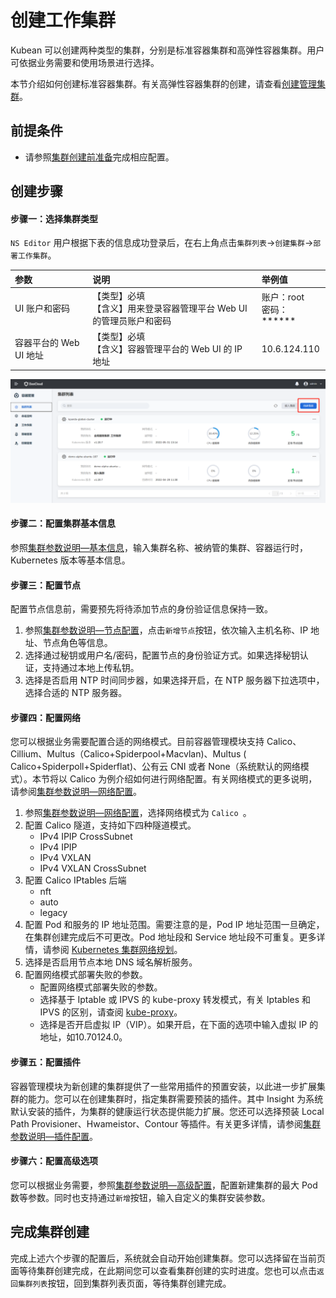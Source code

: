# 创建工作集群

Kubean 可以创建两种类型的集群，分别是标准容器集群和高弹性容器集群。用户可依据业务需要和使用场景进行选择。

本节介绍如何创建标准容器集群。有关高弹性容器集群的创建，请查看[创建管理集群](./create-control-cluster.md)。

## 前提条件

- 请参照[集群创建前准备](/02install/checkbefore.html)完成相应配置。

## 创建步骤

#### 步骤一：选择集群类型

`NS Editor` 用户根据下表的信息成功登录后，在右上角点击`集群列表`->`创建集群`->`部署工作集群`。

| 参数                   | 说明                                                         | 举例值                       |
| :--------------------- | :----------------------------------------------------------- | :--------------------------- |
| UI 账户和密码          | 【类型】必填<br />【含义】用来登录容器管理平台 Web UI 的管理员账户和密码 | 账户：root<br />密码：****** |
| 容器平台的 Web UI 地址 | 【类型】必填<br />【含义】容器管理平台的 Web UI 的 IP 地址   | 10.6.124.110                 |

![选择集群类型](imgs\create-cluster.png)

#### 步骤二：配置集群基本信息

参照[集群参数说明—基本信息](./description#基本信息)，输入集群名称、被纳管的集群、容器运行时，Kubernetes 版本等基本信息。

#### 步骤三：配置节点

配置节点信息前，需要预先将待添加节点的身份验证信息保持一致。

1. 参照[集群参数说明—节点配置](./description#节点配置)，点击`新增节点`按钮，依次输入主机名称、IP 地址、节点角色等信息。
2. 选择通过秘钥或用户名/密码，配置节点的身份验证方式。如果选择秘钥认证，支持通过本地上传私钥。
3. 选择是否启用 NTP 时间同步器，如果选择开启，在 NTP 服务器下拉选项中，选择合适的 NTP 服务器。

#### 步骤四：配置网络

您可以根据业务需要配置合适的网络模式。目前容器管理模块支持 Calico、Cillium、Multus（Calico+Spiderpool+Macvlan)、Multus ( Calico+Spiderpoll+Spiderflat)、公有云 CNI 或者 None（系统默认的网络模式）。本节将以 Calico 为例介绍如何进行网络配置。有关网络模式的更多说明，请参阅[集群参数说明—网络配置](./description#网络配置)。

1. 参照[集群参数说明—网络配置](./description#网络配置)，选择网络模式为 `Calico `。
2. 配置 Calico 隧道，支持如下四种隧道模式。
   - IPv4 IPIP CrossSubnet
   - IPv4 IPIP
   - IPv4 VXLAN
   - IPv4 VXLAN CrossSubnet
3. 配置 Calico IPtables 后端
   -  nft
   -  auto
   -  legacy
4. 配置 Pod 和服务的 IP 地址范围。需要注意的是，Pod IP 地址范围一旦确定，在集群创建完成后不可更改。Pod 地址段和 Service 地址段不可重复。更多详情，请参阅 [Kubernetes 集群网络规划](#)。
5. 选择是否启用节点本地 DNS 域名解析服务。
6. 配置网络模式部署失败的参数。
   - 配置网络模式部署失败的参数。
   - 选择基于 Iptable 或 IPVS 的 kube-proxy 转发模式，有关 Iptables 和 IPVS 的区别，请查阅 [kube-proxy](https://kubernetes.io/docs/reference/command-line-tools-reference/kube-proxy/)。
   - 选择是否开启虚拟 IP（VIP）。如果开启，在下面的选项中输入虚拟 IP 的地址，如10.70124.0。

#### 步骤五：配置插件

容器管理模块为新创建的集群提供了一些常用插件的预置安装，以此进一步扩展集群的能力。您可以在创建集群时，指定集群需要预装的插件。其中 Insight 为系统默认安装的插件，为集群的健康运行状态提供能力扩展。您还可以选择预装 Local Path Provisioner、Hwameistor、Contour 等插件。有关更多详情，请参阅[集群参数说明—插件配置](./description#插件配置)。

#### 步骤六：配置高级选项

您可以根据业务需要，参照[集群参数说明—高级配置](./description#高级配置)，配置新建集群的最大 Pod 数等参数。同时也支持通过`新增`按钮，输入自定义的集群安装参数。

## 完成集群创建

完成上述六个步骤的配置后，系统就会自动开始创建集群。您可以选择留在当前页面等待集群创建完成，在此期间您可以查看集群创建的实时进度。您也可以点击`返回集群列表`按钮，回到集群列表页面，等待集群创建完成。
